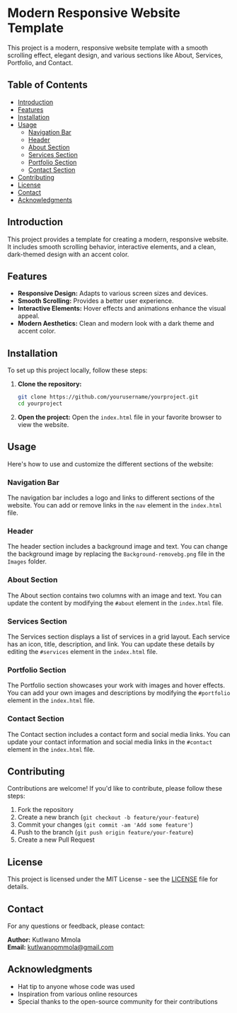 # Modern Responsive Website Template

This project is a modern, responsive website template with a smooth scrolling effect, elegant design, and various sections like About, Services, Portfolio, and Contact.

## Table of Contents
- [Introduction](#introduction)
- [Features](#features)
- [Installation](#installation)
- [Usage](#usage)
  - [Navigation Bar](#navigation-bar)
  - [Header](#header)
  - [About Section](#about-section)
  - [Services Section](#services-section)
  - [Portfolio Section](#portfolio-section)
  - [Contact Section](#contact-section)
- [Contributing](#contributing)
- [License](#license)
- [Contact](#contact)
- [Acknowledgments](#acknowledgments)

## Introduction
This project provides a template for creating a modern, responsive website. It includes smooth scrolling behavior, interactive elements, and a clean, dark-themed design with an accent color.

## Features
- **Responsive Design:** Adapts to various screen sizes and devices.
- **Smooth Scrolling:** Provides a better user experience.
- **Interactive Elements:** Hover effects and animations enhance the visual appeal.
- **Modern Aesthetics:** Clean and modern look with a dark theme and accent color.

## Installation
To set up this project locally, follow these steps:

1. **Clone the repository:**
    ```bash
    git clone https://github.com/yourusername/yourproject.git
    cd yourproject
    ```

2. **Open the project:**
   Open the `index.html` file in your favorite browser to view the website.

## Usage
Here's how to use and customize the different sections of the website:

### Navigation Bar
The navigation bar includes a logo and links to different sections of the website. You can add or remove links in the `nav` element in the `index.html` file.

### Header
The header section includes a background image and text. You can change the background image by replacing the `Background-removebg.png` file in the `Images` folder.

### About Section
The About section contains two columns with an image and text. You can update the content by modifying the `#about` element in the `index.html` file.

### Services Section
The Services section displays a list of services in a grid layout. Each service has an icon, title, description, and link. You can update these details by editing the `#services` element in the `index.html` file.

### Portfolio Section
The Portfolio section showcases your work with images and hover effects. You can add your own images and descriptions by modifying the `#portfolio` element in the `index.html` file.

### Contact Section
The Contact section includes a contact form and social media links. You can update your contact information and social media links in the `#contact` element in the `index.html` file.

## Contributing
Contributions are welcome! If you'd like to contribute, please follow these steps:

1. Fork the repository
2. Create a new branch (`git checkout -b feature/your-feature`)
3. Commit your changes (`git commit -am 'Add some feature'`)
4. Push to the branch (`git push origin feature/your-feature`)
5. Create a new Pull Request

## License
This project is licensed under the MIT License - see the [LICENSE](LICENSE) file for details.

## Contact
For any questions or feedback, please contact:

**Author:** Kutlwano Mmola  
**Email:** kutlwanopmmola@gmail.com

## Acknowledgments
- Hat tip to anyone whose code was used
- Inspiration from various online resources
- Special thanks to the open-source community for their contributions
